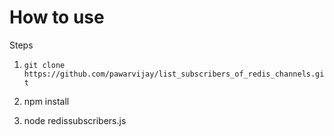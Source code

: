 # How to use
Steps

1. ```git clone https://github.com/pawarvijay/list_subscribers_of_redis_channels.git```

2. npm install

3. node redissubscribers.js 
